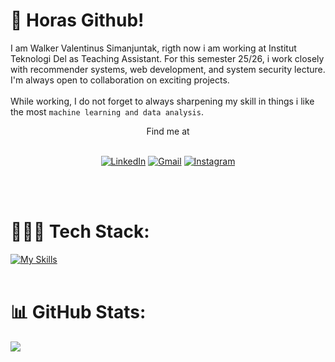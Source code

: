 # 🦾 Horas Github!
I am Walker Valentinus Simanjuntak, rigth now i am working at Institut Teknologi Del as Teaching Assistant. For this semester 25/26, i work closely with recommender systems, web development, and system security lecture. I'm always open to collaboration on exciting projects.<br><br>While working, I do not forget to always sharpening my skill in things i like the most ```machine learning and data analysis```.

<div align="center">
Find me at
<br><br>

[![LinkedIn](https://img.shields.io/badge/LinkedIn-0077B5?style=for-the-badge&logo=linkedin&logoColor=white)](https://www.linkedin.com/in/walkersimanjuntak/) 
[![Gmail](https://img.shields.io/badge/Gmail-D14836?style=for-the-badge&logo=gmail&logoColor=white)](https://mail.google.com/mail/u/0/?view=cm&tf=1&fs=1&to=walkervalentinussimanjuntak@gmail.com)
[![Instagram](https://img.shields.io/badge/Instagram-%23E4405F?style=for-the-badge&logo=instagram&logoColor=white)](https://instagram.com/walkervalentinuss)
</div>
<br><br>

# 👨🏻‍💻 Tech Stack:
[![My Skills](https://skillicons.dev/icons?i=python,scikitlearn,tensorflow,anaconda,pytorch,html,css,js,ubuntu,windows,docker,laravel,mysql,java,php&theme=light)](https://skillicons.dev)
<br><br>

# 📊 GitHub Stats:
![](https://github-readme-stats.vercel.app/api/top-langs/?username=bluga404&theme=dark&hide_border=false&include_all_commits=false&count_private=false&layout=compact)

<!-- Proudly created with GPRM ( https://gprm.itsvg.in ) -->